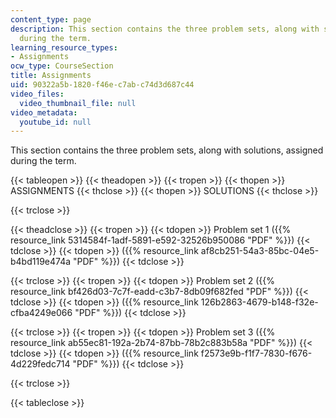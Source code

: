 ```yaml
---
content_type: page
description: This section contains the three problem sets, along with solutions, assigned
  during the term.
learning_resource_types:
- Assignments
ocw_type: CourseSection
title: Assignments
uid: 90322a5b-1820-f46e-c7ab-c74d3d687c44
video_files:
  video_thumbnail_file: null
video_metadata:
  youtube_id: null
---
```


This section contains the three problem sets, along with solutions, assigned during the term.

{{< tableopen >}}
{{< theadopen >}}
{{< tropen >}}
{{< thopen >}}
ASSIGNMENTS
{{< thclose >}}
{{< thopen >}}
SOLUTIONS
{{< thclose >}}

{{< trclose >}}

{{< theadclose >}}
{{< tropen >}}
{{< tdopen >}}
Problem set 1 ({{% resource_link 5314584f-1adf-5891-e592-32526b950086 "PDF" %}})
{{< tdclose >}}
{{< tdopen >}}
({{% resource_link af8cb251-54a3-85bc-04e5-b4bd119e474a "PDF" %}})
{{< tdclose >}}

{{< trclose >}}
{{< tropen >}}
{{< tdopen >}}
Problem set 2 ({{% resource_link bf426d03-7c7f-eadd-c3b7-8db09f682fed "PDF" %}})
{{< tdclose >}}
{{< tdopen >}}
({{% resource_link 126b2863-4679-b148-f32e-cfba4249e066 "PDF" %}})
{{< tdclose >}}

{{< trclose >}}
{{< tropen >}}
{{< tdopen >}}
Problem set 3 ({{% resource_link ab55ec81-192a-2b74-87bb-78b2c883b58a "PDF" %}})
{{< tdclose >}}
{{< tdopen >}}
({{% resource_link f2573e9b-f1f7-7830-f676-4d229fedc714 "PDF" %}})
{{< tdclose >}}

{{< trclose >}}

{{< tableclose >}}
